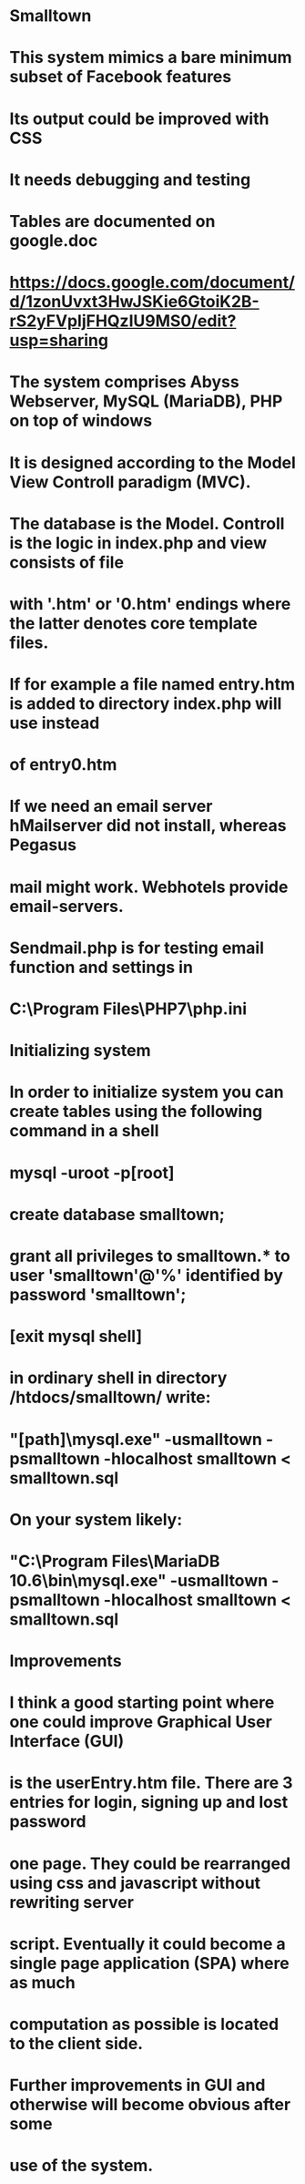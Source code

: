 #
# Smalltown
#
# This system mimics a bare minimum subset of Facebook features
# Its output could be improved with CSS
# It needs debugging and testing
#
# Tables are documented on google.doc
# https://docs.google.com/document/d/1zonUvxt3HwJSKie6GtoiK2B-rS2yFVpIjFHQzIU9MS0/edit?usp=sharing
# 
# The system comprises Abyss Webserver, MySQL (MariaDB), PHP on top of windows
# 
# It is designed according to the Model View Controll paradigm (MVC). 
# The database is the Model. Controll is the logic in index.php and view consists of file
# with '.htm' or '0.htm' endings where the latter denotes core template files. 
# If for example a file named entry.htm is added to directory index.php will use instead 
# of entry0.htm
#
#
# If we need an email server hMailserver did not install, whereas Pegasus
# mail might work. Webhotels provide email-servers.
#
# Sendmail.php is for testing email function and settings in 
# C:\Program Files\PHP7\php.ini
#
#
# Initializing system
# In order to initialize system you can create tables using the following command in a shell
# mysql -uroot -p[root]
# create database smalltown;
# grant all privileges to smalltown.* to user 'smalltown'@'%' identified by password 'smalltown';
# [exit mysql shell]
# in ordinary shell in directory /htdocs/smalltown/ write: 
# "[path]\mysql.exe" -usmalltown -psmalltown -hlocalhost smalltown < smalltown.sql 
# On your system likely:
# "C:\Program Files\MariaDB 10.6\bin\mysql.exe" -usmalltown -psmalltown -hlocalhost smalltown < smalltown.sql
#
#
# Improvements
# I think a good starting point where one could improve Graphical User Interface (GUI)
# is the userEntry.htm file. There are 3 entries for login, signing up and lost password 
# one page. They could be rearranged using css and javascript without rewriting server
# script. Eventually it could become a single page application (SPA) where as much
# computation as possible is located to the client side.
#
# Further improvements in GUI and otherwise will become obvious after some
# use of the system. 
#
